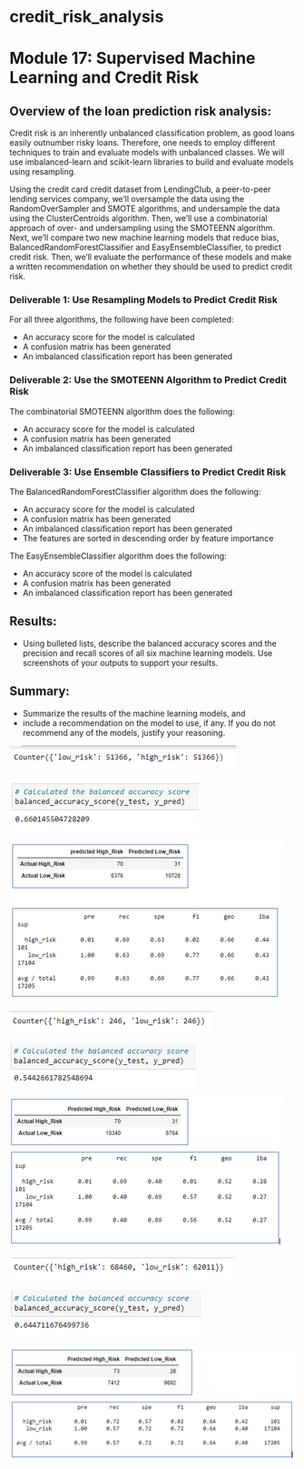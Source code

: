 # credit_risk_analysis
# Module 17: Supervised Machine Learning and Credit Risk

## Overview of the loan prediction risk analysis:
Credit risk is an inherently unbalanced classification problem, as good loans easily outnumber risky loans. Therefore, one needs to employ different techniques to train and evaluate models with unbalanced classes. We will use imbalanced-learn and scikit-learn libraries to build and evaluate models using resampling.

Using the credit card credit dataset from LendingClub, a peer-to-peer lending services company, we’ll oversample the data using the RandomOverSampler and SMOTE algorithms, and undersample the data using the ClusterCentroids algorithm. Then, we’ll use a combinatorial approach of over- and undersampling using the SMOTEENN algorithm. Next, we’ll compare two new machine learning models that reduce bias, BalancedRandomForestClassifier and EasyEnsembleClassifier, to predict credit risk. Then, we’ll evaluate the performance of these models and make a written recommendation on whether they should be used to predict credit risk.

### Deliverable 1: Use Resampling Models to Predict Credit Risk
For all three algorithms, the following have been completed:
- An accuracy score for the model is calculated
- A confusion matrix has been generated
- An imbalanced classification report has been generated



### Deliverable 2: Use the SMOTEENN Algorithm to Predict Credit Risk
The combinatorial SMOTEENN algorithm does the following:
- An accuracy score for the model is calculated
- A confusion matrix has been generated
- An imbalanced classification report has been generated

 

### Deliverable 3: Use Ensemble Classifiers to Predict Credit Risk
The BalancedRandomForestClassifier algorithm does the following:
- An accuracy score for the model is calculated
- A confusion matrix has been generated
- An imbalanced classification report has been generated
- The features are sorted in descending order by feature importance

The EasyEnsembleClassifier algorithm does the following:
- An accuracy score of the model is calculated
- A confusion matrix has been generated
- An imbalanced classification report has been generated


## Results: 
- Using bulleted lists, describe the balanced accuracy scores and the precision and recall scores of all six machine learning models. Use screenshots of your outputs to support your results.

## Summary: 
- Summarize the results of the machine learning models, and 
- include a recommendation on the model to use, if any. If you do not recommend any of the models, justify your reasoning.


![fig1_oversampling_counter](https://github.com/veenapu/credit_risk_analysis/blob/main/Images/fig1_oversampling_counter.PNG)

![fig2_balanced_accuracy_score](https://github.com/veenapu/credit_risk_analysis/blob/main/Images/fig2_balanced_accuracy_score.PNG)

![fig3_precision_rate](https://github.com/veenapu/credit_risk_analysis/blob/main/Images/fig3_precision_rate.PNG)

![fig4_undersampling_counter](https://github.com/veenapu/credit_risk_analysis/blob/main/Images/fig4_undersampling_counter.PNG)

![fig5_balanced_accuracy_score](https://github.com/veenapu/credit_risk_analysis/blob/main/Images/fig5_balanced_accuracy_score.PNG)

![fig6_precision_rate](https://github.com/veenapu/credit_risk_analysis/blob/main/Images/fig6_precision_rate.PNG)

![fig7_SMOTEENN_counter](https://github.com/veenapu/credit_risk_analysis/blob/main/Images/fig7_SMOTEENN_counter.PNG)

![fig8_balanced_accuracy_score](https://github.com/veenapu/credit_risk_analysis/blob/main/Images/fig8_balanced_accuracy_score.PNG)

![fig9_precision_rate](https://github.com/veenapu/credit_risk_analysis/blob/main/Images/fig9_precision_rate.PNG)
